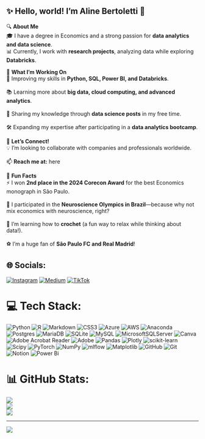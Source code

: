 ## ✨ Hello, world! I’m Aline Bertoletti 👋  

🔍 **About Me**  
🎓 I have a degree in Economics and a strong passion for **data analytics and data science**.<br/> 
📊 Currently, I work with **research projects**, analyzing data while exploring **Databricks**.<br/>   

🚀 **What I’m Working On**  
🌱 Improving my skills in **Python, SQL, Power BI, and Databricks**.<br/>   
📚 Learning more about **big data, cloud computing, and advanced analytics**.<br/>   
📢 Sharing my knowledge through **data science posts** in my free time.<br/>   
🛠 Expanding my expertise after participating in a **data analytics bootcamp**.<br/>   

🤝 **Let’s Connect!**  
💡 I’m looking to collaborate with companies and professionals worldwide.<br/>   
📫 **Reach me at:** here<br/> 

🌟 **Fun Facts**  
⚡ I won **2nd place in the 2024 Corecon Award** for the best Economics monograph in São Paulo.<br/>   
🧠 I participated in the **Neuroscience Olympics in Brazil**—because why not mix economics with neuroscience, right?<br/>   
🧶 I’m learning how to **crochet** (a fun way to relax while thinking about data!).<br/>   
⚽ I’m a huge fan of **São Paulo FC and Real Madrid**!<br/> 



## 🌐 Socials:
[![Instagram](https://img.shields.io/badge/Instagram-%23E4405F.svg?logo=Instagram&logoColor=white)](https://instagram.com/@shecoesdata) [![Medium](https://img.shields.io/badge/Medium-12100E?logo=medium&logoColor=white)](https://medium.com/@@alinefbertoletti) [![TikTok](https://img.shields.io/badge/TikTok-%23000000.svg?logo=TikTok&logoColor=white)](https://tiktok.com/@@alinefbertoletti) 

# 💻 Tech Stack:
![Python](https://img.shields.io/badge/python-3670A0?style=for-the-badge&logo=python&logoColor=ffdd54) ![R](https://img.shields.io/badge/r-%23276DC3.svg?style=for-the-badge&logo=r&logoColor=white) ![Markdown](https://img.shields.io/badge/markdown-%23000000.svg?style=for-the-badge&logo=markdown&logoColor=white) ![CSS3](https://img.shields.io/badge/css3-%231572B6.svg?style=for-the-badge&logo=css3&logoColor=white) ![Azure](https://img.shields.io/badge/azure-%230072C6.svg?style=for-the-badge&logo=microsoftazure&logoColor=white) ![AWS](https://img.shields.io/badge/AWS-%23FF9900.svg?style=for-the-badge&logo=amazon-aws&logoColor=white) ![Anaconda](https://img.shields.io/badge/Anaconda-%2344A833.svg?style=for-the-badge&logo=anaconda&logoColor=white) ![Postgres](https://img.shields.io/badge/postgres-%23316192.svg?style=for-the-badge&logo=postgresql&logoColor=white) ![MariaDB](https://img.shields.io/badge/MariaDB-003545?style=for-the-badge&logo=mariadb&logoColor=white) ![SQLite](https://img.shields.io/badge/sqlite-%2307405e.svg?style=for-the-badge&logo=sqlite&logoColor=white) ![MySQL](https://img.shields.io/badge/mysql-4479A1.svg?style=for-the-badge&logo=mysql&logoColor=white) ![MicrosoftSQLServer](https://img.shields.io/badge/Microsoft%20SQL%20Server-CC2927?style=for-the-badge&logo=microsoft%20sql%20server&logoColor=white) ![Canva](https://img.shields.io/badge/Canva-%2300C4CC.svg?style=for-the-badge&logo=Canva&logoColor=white) ![Adobe Acrobat Reader](https://img.shields.io/badge/Adobe%20Acrobat%20Reader-EC1C24.svg?style=for-the-badge&logo=Adobe%20Acrobat%20Reader&logoColor=white) ![Adobe](https://img.shields.io/badge/adobe-%23FF0000.svg?style=for-the-badge&logo=adobe&logoColor=white) ![Pandas](https://img.shields.io/badge/pandas-%23150458.svg?style=for-the-badge&logo=pandas&logoColor=white) ![Plotly](https://img.shields.io/badge/Plotly-%233F4F75.svg?style=for-the-badge&logo=plotly&logoColor=white) ![scikit-learn](https://img.shields.io/badge/scikit--learn-%23F7931E.svg?style=for-the-badge&logo=scikit-learn&logoColor=white) ![Scipy](https://img.shields.io/badge/SciPy-%230C55A5.svg?style=for-the-badge&logo=scipy&logoColor=%white) ![PyTorch](https://img.shields.io/badge/PyTorch-%23EE4C2C.svg?style=for-the-badge&logo=PyTorch&logoColor=white) ![NumPy](https://img.shields.io/badge/numpy-%23013243.svg?style=for-the-badge&logo=numpy&logoColor=white) ![mlflow](https://img.shields.io/badge/mlflow-%23d9ead3.svg?style=for-the-badge&logo=numpy&logoColor=blue) ![Matplotlib](https://img.shields.io/badge/Matplotlib-%23ffffff.svg?style=for-the-badge&logo=Matplotlib&logoColor=black) ![GitHub](https://img.shields.io/badge/github-%23121011.svg?style=for-the-badge&logo=github&logoColor=white) ![Git](https://img.shields.io/badge/git-%23F05033.svg?style=for-the-badge&logo=git&logoColor=white) ![Notion](https://img.shields.io/badge/Notion-%23000000.svg?style=for-the-badge&logo=notion&logoColor=white) ![Power Bi](https://img.shields.io/badge/power_bi-F2C811?style=for-the-badge&logo=powerbi&logoColor=black)
# 📊 GitHub Stats:
![](https://github-readme-stats.vercel.app/api?username=@alinebertoletti&theme=rose&hide_border=false&include_all_commits=false&count_private=false)<br/>
![](https://nirzak-streak-stats.vercel.app/?user=@alinebertoletti&theme=rose&hide_border=false)<br/>
![](https://github-readme-stats.vercel.app/api/top-langs/?username=@alinebertoletti&theme=rose&hide_border=false&include_all_commits=false&count_private=false&layout=compact)

---
[![](https://visitcount.itsvg.in/api?id=@alinebertoletti&icon=0&color=0)](https://visitcount.itsvg.in)

<!-- Proudly created with GPRM ( https://gprm.itsvg.in ) -->

  
<!---
alinebertoletti/alinebertoletti is a ✨ special ✨ repository because its `README.md` (this file) appears on your GitHub profile.
You can click the Preview link to take a look at your changes.
--->
